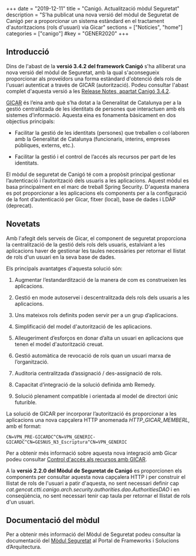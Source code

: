 +++
date        = "2019-12-11"
title       = "Canigó. Actualització mòdul Seguretat"
description = "S'ha publicat una nova versió del mòdul de Seguretat de Canigó per a proporcionar un sistema estàndard en el tractament d'autoritzacions (rols d'usuari) via Gicar"
sections    = ["Notícies", "home"]
categories  = ["canigo"]
#key         = "GENER2020"
+++

## Introducció

Dins de l'abast de la **versió 3.4.2 del framework Canigó** s'ha alliberat una nova versió del mòdul de Seguretat, amb la qual s'aconsegueix proporcionar als proveïdors una forma estàndard d'obtenció dels rols de l'usuari autenticat a través de GICAR (autorització). Podeu consultar l'abast complet d'aquesta versió a les [Release Notes, apartat Canigó 3.4.2](/noticies/release-notes-canigo-34).

[GICAR](/gicar/descripcio/) és l’eina amb què s’ha dotat a la Generalitat de Catalunya per a la gestió centralitzada de les identitats de persones que interactuen amb els sistemes d’informació. Aquesta eina es fonamenta bàsicament en dos objectius principals: 

- Facilitar la gestió de les identitats (persones) que treballen o col·laboren amb la Generalitat de Catalunya (funcionaris, interins, empreses públiques, externs, etc.). 

- Facilitar la gestió i el control de l’accés als recursos per part de les identitats.

El mòdul de seguretat de Canigó té com a propòsit principal gestionar l’autenticació i l’autorització dels usuaris a les aplicacions. Aquest mòdul es basa principalment en el marc de treball Spring Security. D'aquesta manera es pot proporcionar a les aplicacions els components per a la configuració de la font d’autenticació per Gicar, fitxer (local), base de dades i LDAP (deprecat).

## Novetats

Amb l'afegit dels serveis de Gicar, el component de seguretat proporciona la centralització de la gestió dels rols dels usuaris, estalviant a les aplicacions haver de gestionar les taules necessàries per retornar el llistat de rols d'un usuari en la seva base de dades. 

Els  principals avantatges d'aquesta solució són:

1. Augmentar l’estandardització de la manera de com es construeixen les aplicacions.

2. Gestió en mode autoservei i descentralitzada dels rols dels usuaris a les aplicacions.

3. Uns mateixos rols definits poden servir per a un grup d’aplicacions.

4. Simplificació del model d'autorització de les aplicacions.

5. Alleugeriment d’esforços en donar d’alta un usuari en aplicacions que tenen el model d'autorització creuat.

6. Gestió automàtica de revocació de rols quan un usuari marxa de l’organització.

7. Auditoria centralitzada d’assignació / des-assignació de rols.

8. Capacitat d’integració de la solució definida amb Remedy.

9. Solució plenament compatible i orientada al model de directori únic futurible.

La solució de GICAR per incorporar l’autorització és proporcionar a les aplicacions una nova capçalera HTTP anomenada *HTTP_GICAR_MEMBERL*, amb el format:

```
CN=VPN_PRE-GICARDC^CN=VPN_GENERIC-GICARDC^CN=GESNUS_N3_Escriptura^CN=VPN_GENERIC
```

Per a obtenir més informació sobre aquesta nova integració amb Gicar podeu consultar [Control d'accés als recursos amb GICAR](/gicar-saml2/auth-saml2-grups2/).

A la **versió 2.2.0 del Mòdul de Seguretat de Canigó** es proporcionen els components per consultar aquesta nova capçalera HTTP i per construir el llistat de rols de l'usuari a patir d'aquesta, no sent necessari definir cap *cat.gencat.ctti.canigo.arch.security.authorities.dao.AuthoritiesDAO* i en conseqüència, no sent necessari tenir cap taula per retornar el llistat de rols d'un usuari. 

## Documentació del mòdul

Per a obtenir més informació del Mòdul de Seguretat podeu consultar la documentació del [Mòdul Seguretat](/canigo-documentacio-versions-3x-core/modul-seguretat/) al Portal de Frameworks i Solucions d’Arquitectura.
